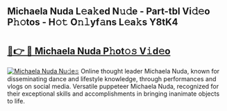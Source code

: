 ## Michaela Nuda L𝚎a𝚔ed N𝚞𝚍e - Part-tbl Vi𝚍𝚎o P𝚑𝚘tos - H𝚘𝚝 O𝚗𝚕yf𝚊ns L𝚎a𝚔s Y8tK4

# <h2><a href="http://kfeeute.oniu.top/?m=Michaela+Nuda">🔗👉 🔴 Michaela Nuda P𝚑ot𝚘𝚜 V𝚒d𝚎o</a></h2>

[![Michaela Nuda Nu𝚍e𝚜](https://i.imgur.com/0qMVB7G.gif)](http://kfeeute.oniu.top/?m=Michaela+Nuda)
Online thought leader Michaela Nuda, known for disseminating dance and lifestyle knowledge, through performances and vlogs on social media. Versatile puppeteer Michaela Nuda, recognized for their exceptional skills and accomplishments in bringing inanimate objects to life.  
